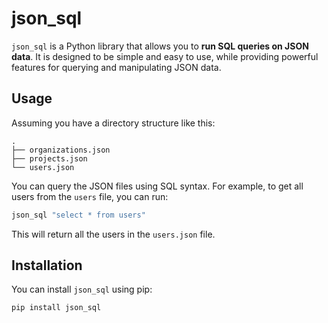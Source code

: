 # json_sql

`json_sql` is a Python library that allows you to **run SQL queries on JSON data**. It is designed to be simple and easy to use, while providing powerful features for querying and manipulating JSON data.

## Usage

Assuming you have a directory structure like this:

```
.
├── organizations.json
├── projects.json
└── users.json
```

You can query the JSON files using SQL syntax. For example, to get all users from the `users` file, you can run:

```sh
json_sql "select * from users"
```

This will return all the users in the `users.json` file.

## Installation

You can install `json_sql` using pip:

```sh
pip install json_sql
```